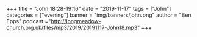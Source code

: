 +++
title = "John 18:28-19:16"
date = "2019-11-17"
tags = ["John"]
categories = ["evening"]
banner = "img/banners/john.png"
author = "Ben Epps"
podcast ="http://longmeadow-church.org.uk/files/mp3/2019/20191117-John18.mp3"
+++
